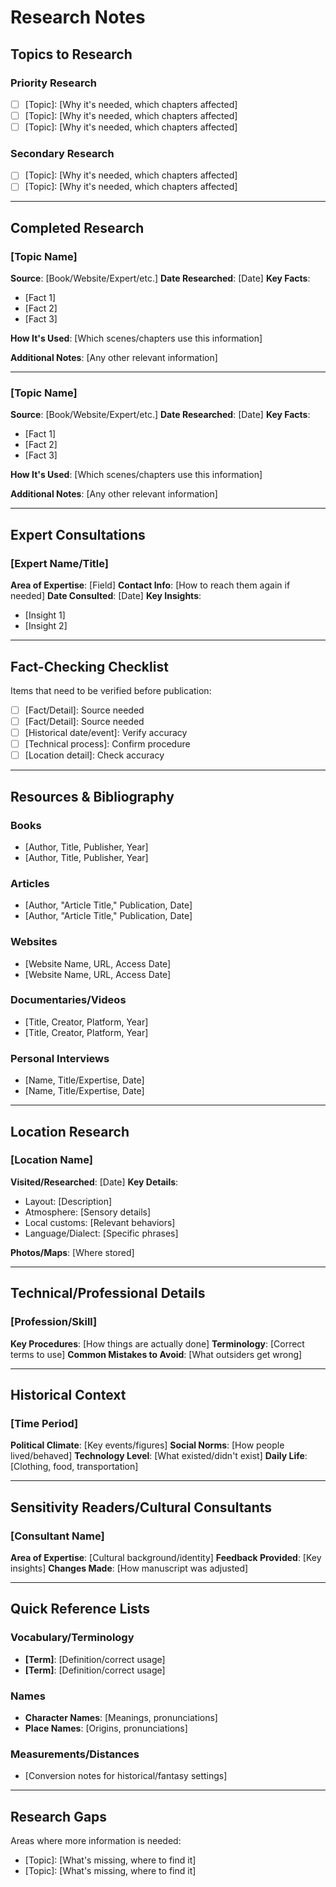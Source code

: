 # Research Notes

## Topics to Research

### Priority Research
- [ ] [Topic]: [Why it's needed, which chapters affected]
- [ ] [Topic]: [Why it's needed, which chapters affected]
- [ ] [Topic]: [Why it's needed, which chapters affected]

### Secondary Research
- [ ] [Topic]: [Why it's needed, which chapters affected]
- [ ] [Topic]: [Why it's needed, which chapters affected]

---

## Completed Research

### [Topic Name]
**Source**: [Book/Website/Expert/etc.]
**Date Researched**: [Date]
**Key Facts**:
- [Fact 1]
- [Fact 2]
- [Fact 3]

**How It's Used**: [Which scenes/chapters use this information]

**Additional Notes**: [Any other relevant information]

---

### [Topic Name]
**Source**: [Book/Website/Expert/etc.]
**Date Researched**: [Date]
**Key Facts**:
- [Fact 1]
- [Fact 2]
- [Fact 3]

**How It's Used**: [Which scenes/chapters use this information]

**Additional Notes**: [Any other relevant information]

---

## Expert Consultations
### [Expert Name/Title]
**Area of Expertise**: [Field]
**Contact Info**: [How to reach them again if needed]
**Date Consulted**: [Date]
**Key Insights**: 
- [Insight 1]
- [Insight 2]

---

## Fact-Checking Checklist
Items that need to be verified before publication:

- [ ] [Fact/Detail]: Source needed
- [ ] [Fact/Detail]: Source needed
- [ ] [Historical date/event]: Verify accuracy
- [ ] [Technical process]: Confirm procedure
- [ ] [Location detail]: Check accuracy

---

## Resources & Bibliography

### Books
- [Author, Title, Publisher, Year]
- [Author, Title, Publisher, Year]

### Articles
- [Author, "Article Title," Publication, Date]
- [Author, "Article Title," Publication, Date]

### Websites
- [Website Name, URL, Access Date]
- [Website Name, URL, Access Date]

### Documentaries/Videos
- [Title, Creator, Platform, Year]
- [Title, Creator, Platform, Year]

### Personal Interviews
- [Name, Title/Expertise, Date]
- [Name, Title/Expertise, Date]

---

## Location Research
### [Location Name]
**Visited/Researched**: [Date]
**Key Details**:
- Layout: [Description]
- Atmosphere: [Sensory details]
- Local customs: [Relevant behaviors]
- Language/Dialect: [Specific phrases]

**Photos/Maps**: [Where stored]

---

## Technical/Professional Details
### [Profession/Skill]
**Key Procedures**: [How things are actually done]
**Terminology**: [Correct terms to use]
**Common Mistakes to Avoid**: [What outsiders get wrong]

---

## Historical Context
### [Time Period]
**Political Climate**: [Key events/figures]
**Social Norms**: [How people lived/behaved]
**Technology Level**: [What existed/didn't exist]
**Daily Life**: [Clothing, food, transportation]

---

## Sensitivity Readers/Cultural Consultants
### [Consultant Name]
**Area of Expertise**: [Cultural background/identity]
**Feedback Provided**: [Key insights]
**Changes Made**: [How manuscript was adjusted]

---

## Quick Reference Lists

### Vocabulary/Terminology
- **[Term]**: [Definition/correct usage]
- **[Term]**: [Definition/correct usage]

### Names
- **Character Names**: [Meanings, pronunciations]
- **Place Names**: [Origins, pronunciations]

### Measurements/Distances
- [Conversion notes for historical/fantasy settings]

---

## Research Gaps
Areas where more information is needed:
- [Topic]: [What's missing, where to find it]
- [Topic]: [What's missing, where to find it]